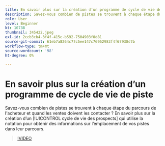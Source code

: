```yaml
---
title: En savoir plus sur la création d’un programme de cycle de vie de piste
description: Savez-vous combien de pistes se trouvent à chaque étape du parcours de l'acheteur et quand les ventes doivent les contacter ? En savoir plus sur la création d’un [!UICONTROL cycle de vie des prospects] qui utilise la notation pour obtenir des informations sur l’emplacement de vos pistes dans leur parcours.
role: User
level: Beginner
kt: 10738
thumbnail: 345422.jpeg
exl-id: 2ccb3cb4-3f4f-415c-b592-7504903f0d81
source-git-commit: 61eb7a8264c77c5ee147c76952983f4f67938d7b
workflow-type: tm+mt
source-wordcount: '98'
ht-degree: 0%

---
```


# En savoir plus sur la création d’un programme de cycle de vie de piste

Savez-vous combien de pistes se trouvent à chaque étape du parcours de l&#39;acheteur et quand les ventes doivent les contacter ? En savoir plus sur la création d’un [!UICONTROL cycle de vie des prospects] qui utilise la notation pour obtenir des informations sur l’emplacement de vos pistes dans leur parcours.

>[!VIDEO](https://video.tv.adobe.com/v/345422/?quality=12&learn=on)
